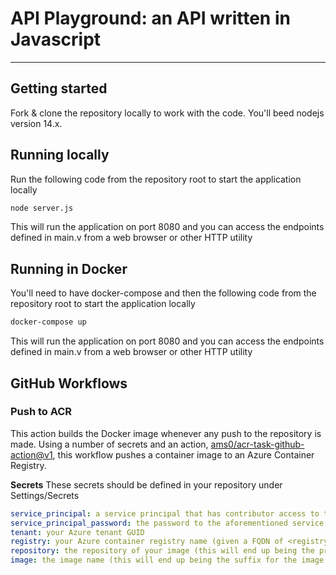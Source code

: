 # API Playground: an API written in Javascript

---

## Getting started
Fork & clone the repository locally to work with the code.  You'll beed nodejs version 14.x.


## Running locally
Run the following code from the repository root to start the application locally
```bash
node server.js
```
This will run the application on port 8080 and you can access the endpoints defined in main.v from a web browser or other HTTP utility


## Running in Docker
You'll need to have docker-compose and then the following code from the repository root to start the application locally 
```bash
docker-compose up
```
This will run the application on port 8080 and you can access the endpoints defined in main.v from a web browser or other HTTP utility


## GitHub Workflows
### Push to ACR
This action builds the Docker image whenever any push to the repository is made. Using a number of secrets and an action, [ams0/acr-task-github-action@v1](https://github.com/ams0/acr-task-github-action), this workflow pushes a container image to an Azure Container Registry.

**Secrets**
These secrets should be defined in your repository under Settings/Secrets
```yml
service_principal: a service principal that has contributor access to the container registry
service_principal_password: the password to the aforementioned service principal
tenant: your Azure tenant GUID
registry: your Azure container registry name (given a FQDN of <registry>.azurecr.io, only <registry> should be supplied)
repository: the repository of your image (this will end up being the prefix for the image stored in Azure container registry)
image: the image name (this will end up being the suffix for the image stored in Azure container registry)
```
